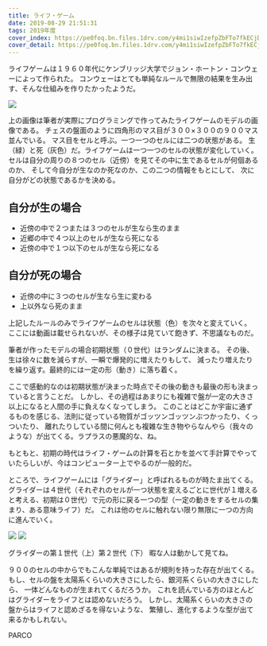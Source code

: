 ```yaml
---
title: ライフ・ゲーム
date: 2019-08-29 21:51:31
tags: 2019年度
cover_index: https://pe0foq.bn.files.1drv.com/y4mi1siwIzefpZbFTo7fkECjD9rd8KRHQH-G_7IgpmAFLQFGAbAP49HRszj65Th5DIROsPmFvFcUoeDNU0gpKqVJlqCMijG5rOAAjELDyEr_Mt_970nPjLg_-I8-YTQ7a2u_f0FLXy0Ds9_Q5HWpu6OtptJEIQateGKBIxpN5JDAjkky8WcjmlpJPeeEEq2OHDrOVKCIOvQ_YshsDYzH9WCxg?width=660&height=254&cropmode=none
cover_detail: https://pe0foq.bn.files.1drv.com/y4mi1siwIzefpZbFTo7fkECjD9rd8KRHQH-G_7IgpmAFLQFGAbAP49HRszj65Th5DIROsPmFvFcUoeDNU0gpKqVJlqCMijG5rOAAjELDyEr_Mt_970nPjLg_-I8-YTQ7a2u_f0FLXy0Ds9_Q5HWpu6OtptJEIQateGKBIxpN5JDAjkky8WcjmlpJPeeEEq2OHDrOVKCIOvQ_YshsDYzH9WCxg?width=1300&height=500&cropmode=none
---
```


ライフゲームは１９６０年代にケンブリッジ大学でジョン・ホートン・コンウェーによって作られた。
コンウェーはとても単純なルールで無限の結果を生み出す、そんな仕組みを作りたかったようだ。

![](https://7p36qg.bn.files.1drv.com/y4mtNaEPubJEFKiAmAUNaQmqgg6WdKzmvgvOP3yDVj1abt7f9gP7a7TZzUKlUaZ5XqnJDlBjhzUyrnHlBPBp4z1jpA-1Jmewsi4iTuiSCCsC1cM5w-4tqU8BDcu-csGHrTTaKfYRAdKV3fNbUIwoQOle23DAbBajo6JJWogv2U0xhu2gGAgwdboSEkt7kXi4aGMLcY7FqfZJDx7PjGPw2xMZQ?width=600&height=600&cropmode=none)

上の画像は筆者が実際にプログラミングで作ってみたライフゲームのモデルの画像である。
チェスの盤面のように四角形のマス目が３００×３００の９００マス並んでいる。
マス目をセルと呼ぶ。一つ一つのセルには二つの状態がある。
生（緑）と死（灰色）だ。ライフゲームは一つ一つのセルの状態が変化していく。
セルは自分の周りの８つのセル（近傍）を見てその中に生であるセルが何個ある
のか、
そして今自分が生なのか死なのか、この二つの情報をもとにして、
次に自分がどの状態であるかを決める。

## 自分が生の場合

- 近傍の中で２つまたは３つのセルが生なら生のまま
- 近郷の中で４つ以上のセルが生なら死になる
- 近傍の中で１つ以下のセルが生なら死になる

## 自分が死の場合

- 近傍の中に３つのセルが生なら生に変わる
- 上以外なら死のまま

上記したルールのみでライフゲームのセルは状態（色）を次々と変えていく。
ここには動画は載せられないが、その様子は見ていて飽きず、不思議なものだ。

筆者が作ったモデルの場合初期状態（０世代）はランダムに決まる。
その後、生は徐々に数を減らすが、一瞬で爆発的に増えたりもして、
減ったり増えたりを繰り返す。最終的には一定の形（動き）に落ち着く。

ここで感動的なのは初期状態が決まった時点でその後の動きも最後の形も決まっていると言うことだ。
しかし、その過程はあまりにも複雑で盤が一定の大きさ以上になると人間の手に負えなくなってしまう。
このことはどこか宇宙に通ずるものを感じる、法則に従っている物質がゴッツンゴッツンぶつかったり、くっついたり、
離れたりしている間に何んとも複雑な生き物やらなんやら（我々のような）が出てくる。ラプラスの悪魔的な、ね。

もともと、初期の時代はライフ・ゲームの計算を石とかを並べて手計算でやっていたらしいが、今はコンピューター上でやるのが一般的だ。

ところで、ライフゲームには「グライダー」と呼ばれるものが時たま出てくる。
グライダーは４世代（それぞれのセルが一つ状態を変えるごとに世代が１増えると考える、初期は０世代）で元の形に戻る一つの型（一定の動きをするセルの集まり、ある意味ライフ）だ。
これは他のセルに触れない限り無限に一つの方向に進んでいく。

![](https://7p37qg.bn.files.1drv.com/y4mpTtbnxxY4qUAYDd_DqmNaSc23DfwRrA4JRzF-7UPBGCh2wol_MWGPxIi67CCCB_vgEZhsx-ohcOR2iDNhAlVHY9ajjC5KeFTe05h91RvVdTj1H8DXwX-GCPvMtT36yz5BxKuiPSa9rOXrveTIFGM0KG-RbLXAEJwvWDYOzppk1RbDjMLrBZ21fGxjLc2KOrzHjfHmmGdWwepNI25SeWO2g?width=60&height=59&cropmode=none)
![](https://7p30qg.bn.files.1drv.com/y4mbr5TFJCAoB9DovwNmA8SRwPwMeAaD5H9dYX9pY72HgZbq_ANt-4PMgSShqMxh_a6ViEcUgYF7kD42u4RIskvkDEG0R9F-J5fTnf3cgSK7c8uIsP8aOYcAFVlWQJ4FrPydBk78NWQIwFhqrzqOpVE5m_waIdxfRhxL-XOGwQAFwFgtFaLpCp8B8IUIathzPsFxLNWQEEwazVQcxlslDHoGw?width=64&height=67&cropmode=none)

グライダーの第１世代（上）第２世代（下）
暇な人は動かして見てね。

９００のセルの中からでもこんな単純ではあるが規則を持った存在が出てくる。
もし、セルの盤を太陽系くらいの大きさにしたら、銀河系くらいの大きさにしたら、
一体どんなものが生まれてくるだろうか。
これを読んでいる方のほとんどはグライダーをライフとは認めないだろう。
しかし、太陽系くらいの大きさの盤からはライフと認めざるを得ないような、
繁殖し、進化するような型が出て来るかもしれない。

PARCO

